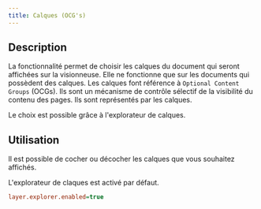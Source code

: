 ```yaml
---
title: Calques (OCG's)
---
```


## Description

La fonctionnalité permet de choisir les calques du document qui seront affichées sur la visionneuse.
Elle ne fonctionne que sur les documents qui possèdent des calques.
Les calques font référence à `Optional Content Groups` (OCGs). Ils sont un mécanisme de contrôle sélectif de la visibilité du contenu des pages. 
Ils sont représentés par les calques. 

Le choix est possible grâce à l'explorateur de calques.

## Utilisation

Il est possible de cocher ou décocher les calques que vous souhaitez affichés.

L'explorateur de claques est activé par défaut. 


```cfg
layer.explorer.enabled=true
```



<!-- Commentaire nettoyé -->